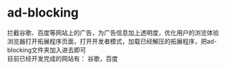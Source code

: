 # ad-blocking
拦截谷歌、百度等网站上的广告，为广告信息加上透明度，优化用户的浏览体验  
浏览器打开拓展程序页面，打开开发者模式，加载已经解压的拓展程序，把ad-blocking文件夹加入进去即可  
目前已经开发完成的网站有：
谷歌，百度

